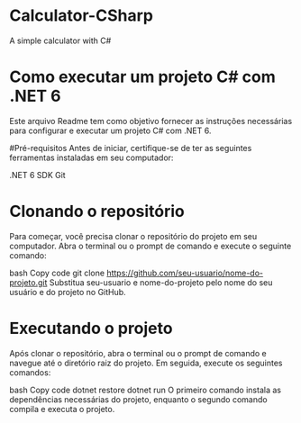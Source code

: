# Calculator-CSharp
A simple calculator with C#

# Como executar um projeto C# com .NET 6
Este arquivo Readme tem como objetivo fornecer as instruções necessárias para configurar e executar um projeto C# com .NET 6.

#Pré-requisitos
Antes de iniciar, certifique-se de ter as seguintes ferramentas instaladas em seu computador:

.NET 6 SDK
Git

# Clonando o repositório
Para começar, você precisa clonar o repositório do projeto em seu computador. Abra o terminal ou o prompt de comando e execute o seguinte comando:

bash
Copy code
git clone https://github.com/seu-usuario/nome-do-projeto.git
Substitua seu-usuario e nome-do-projeto pelo nome do seu usuário e do projeto no GitHub.

# Executando o projeto
Após clonar o repositório, abra o terminal ou o prompt de comando e navegue até o diretório raiz do projeto. Em seguida, execute os seguintes comandos:

bash
Copy code
dotnet restore
dotnet run
O primeiro comando instala as dependências necessárias do projeto, enquanto o segundo comando compila e executa o projeto.
